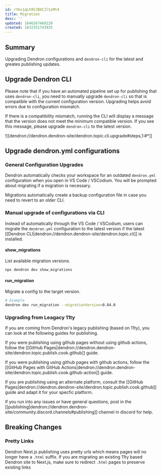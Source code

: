 ```yaml
---
id: rYbs1qLh9VJBXCJlSzMt4
title: Migration
desc: ''
updated: 1646267468228
created: 1632351743935
---
```


## Summary

Upgrading Dendron configurations and `dendron-cli` for the latest and greates publishing updates.

## Upgrade Dendron CLI

Please note that if you have an automated pipeline set up for publishing that uses `dendron-cli`, you need to manually upgrade `dendron-cli` so that is compatible with the current configuration version. Upgrading helps avoid errors due to configuration mismatch.

If there is a compatibility mismatch, running the CLI will display a message that the version does not meet the minimum compatible version. If you see this message, please upgrade `dendron-cli` to the latest version.

![[dendron://dendron.dendron-site/dendron.topic.cli.upgrade#steps,1:#*]]

## Upgrade dendron.yml configurations

### General Configuration Upgrades

Dendron automatically checks your workspace for an outdated `dendron.yml` configuration when you open in VS Code / VSCodium. You will be prompted about migrating if a migration is necessary.

Migrations automatically create a backup configuration file in case you need to revert to an older CLI.

### Manual upgrade of configurations via CLI

Instead of automatically through the VS Code / VSCodium, users can migrate the `dendron.yml` configuration to the latest version if the latest [[Dendron CLI|dendron://dendron.dendron-site/dendron.topic.cli]] is installed.

#### show_migrations

List available migration versions.

```bash
npx dendron dev show_migrations
```

#### run_migration

Migrate a config to the target version.

```bash
# Example
dendron dev run_migration --migrationVersion=0.84.0
```

### Upgrading from Leagacy 11ty

If you are coming from Dendron's legacy publishing (based on 11ty), you can look at the following guides for publishing.

If you were publishing using github pages without using github actions, follow the [[GitHub Pages|dendron://dendron.dendron-site/dendron.topic.publish.cook.github]] guide.

If you were publishing using github pages with github actions, follow the [[GitHub Pages with GitHub Actions|dendron://dendron.dendron-site/dendron.topic.publish.cook.github-action]] guide.

If you are publishing using an alternate platform, consult the [[GitHub Pages|dendron://dendron.dendron-site/dendron.topic.publish.cook.github]] guide and adapt it for your specfic platform. 

If you run into any issues or have general questions, post in the [[publishing|dendron://dendron.dendron-site/community.discord.channels#publishing]] channel in discord for help. 

## Breaking Changes

### Pretty Links

Dendron Next.js publishing uses pretty urls which means pages will no longer have a `.html` suffix.  If you are migrating an existing 11ty based Dendron site to Next.js, make sure to redirect `.html` pages to preserve existing links
